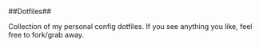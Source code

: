 ##Dotfiles##

Collection of my personal config dotfiles.
If you see anything you like, feel free to fork/grab away.

